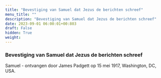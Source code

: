 ```yaml
---
title: "Bevestiging van Samuel dat Jezus de berichten schreef"
menu_title: ""
description: "Bevestiging van Samuel dat Jezus de berichten schreef"
date: 2023-09-01 06:00:01+00:803
draft: False
hidden: True
weight:
---
```

### Bevestiging van Samuel dat Jezus de berichten schreef

Samuel - ontvangen door James Padgett op 15 mei 1917, Washington, DC, USA.

